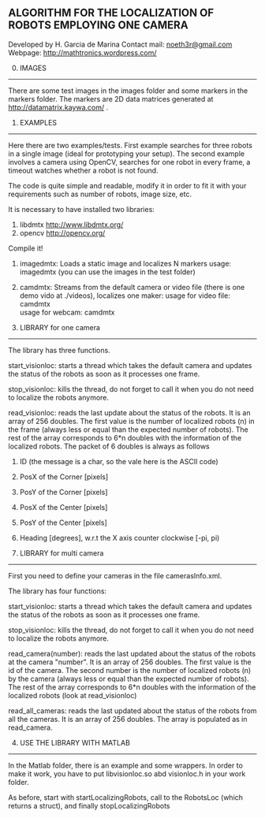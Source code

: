ALGORITHM FOR THE LOCALIZATION OF ROBOTS EMPLOYING ONE CAMERA 
--------------------------------------------------------------

Developed by H. Garcia de Marina
Contact mail: noeth3r@gmail.com
Webpage: http://mathtronics.wordpress.com/

0. IMAGES
---------

There are some test images in the images folder and some markers 
in the markers folder. The markers are 2D data matrices generated
at http://datamatrix.kaywa.com/ .

1. EXAMPLES
-----------

Here there are two examples/tests. First example searches for three robots in a
single image (ideal for prototyping your setup). The second example involves a
camera using OpenCV, searches for one robot in every frame, a timeout watches whether a robot is not found.

The code is quite simple and readable, modify it in order to fit it with
your requirements such as number of robots, image size, etc.

It is necessary to have installed two libraries:
1. libdmtx http://www.libdmtx.org/
2. opencv  http://opencv.org/

Compile it!

1. imagedmtx: Loads a static image and localizes N markers
usage: imagedmtx <path to your image> <number of robots> (you can use the images in the test folder)

2. camdmtx: Streams from the default camera or video file (there is one demo vido at ./videos), localizes one maker:
usage for video file: camdmtx <path to your video file>  
usage for webcam: camdmtx <width> <height>


2. LIBRARY for one camera
-------------------------

The library has three functions.

start_visionloc: starts a thread which takes the default camera and 
updates the status of the robots as soon as it processes one frame.

stop_visionloc: kills the thread, do not forget to call it when you
do not need to localize the robots anymore.

read_visionloc: reads the last update about the status of the robots. It
is an array of 256 doubles. The first value is the number of localized
robots (n) in the frame (always less or equal than the expected number of
robots). The rest of the array corresponds to 6*n doubles with the information
of the localized robots. The packet of 6 doubles is always as follows

1. ID (the message is a char, so the vale here is the ASCII code)
2. PosX of the Corner [pixels]
3. PosY of the Corner [pixels]
4. PosX of the Center [pixels]
5. PosY of the Center [pixels]
6. Heading [degrees], w.r.t the X axis counter clockwise [-pi, pi)

3. LIBRARY for multi camera
---------------------------

First you need to define your cameras in the file camerasInfo.xml.

The library has four functions:

start_visionloc: starts a thread which takes the default camera and 
updates the status of the robots as soon as it processes one frame.

stop_visionloc: kills the thread, do not forget to call it when you
do not need to localize the robots anymore.

read_camera(number): reads the last updated about the status of the robots at
the camera "number". It is an array of 256 doubles. The first value is the id of the camera. The second number is the number of localized robots (n) by the camera (always less or equal than the expected number of robots). The rest of the array corresponds to 6*n doubles with the information of the localized robots (look at read_visionloc)

read_all_cameras: reads the last updated about the status of the robots from
all the cameras. It is an array of 256 doubles. The array is populated as in read_camera.


4. USE THE LIBRARY WITH MATLAB
------------------------------

In the Matlab folder, there is an example and some wrappers. In order to make
it work, you have to put libvisionloc.so abd visionloc.h in your work folder.

As before, start with startLocalizingRobots, call to the RobotsLoc
(which returns a struct), and finally stopLocalizingRobots
